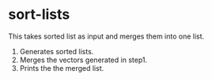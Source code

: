 # sort-lists
This takes sorted list as input and merges them into one list.

1. Generates sorted lists.
2. Merges the vectors generated in step1.
3. Prints the the merged list.
